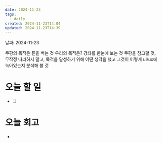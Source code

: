 ```yaml
---
date: 2024-11-23
tags:
  - daily
created: 2024-11-23T14:04
updated: 2024-11-23T14:39
---
```

날짜: 2024-11-23


쿠팡의 목적은 돈을 버는 것
우리의 목적은? 강좌를 한눈에 보는 것
쿠팡을 참고할 것, 무작정 따라하지 말고, 목적을 달성하기 위해 어떤 생각을 했고 그것이 어떻게 ui/ux에 녹아있는지 분석해 볼 것


# 오늘 할 일
- [ ] 
# 오늘 회고
- 